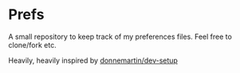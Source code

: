 # Prefs

A small repository to keep track of my preferences files. Feel free to clone/fork etc.

Heavily, heavily inspired by [donnemartin/dev-setup](https://github.com/donnemartin/dev-setup)
